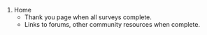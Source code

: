 
1. Home
	* Thank you page when all surveys complete.
	* Links to forums, other community resources when complete.


